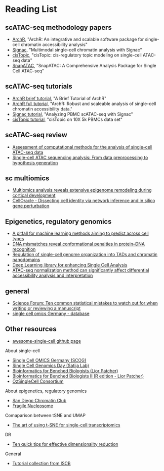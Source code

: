 # Reading List


## scATAC-seq methodology papers
- [ArchR](https://www.biorxiv.org/content/10.1101/2020.04.28.066498v1), "ArchR: An integrative and scalable software package for single-cell chromatin accessibility analysis"
- [Signac](https://www.biorxiv.org/content/10.1101/2020.11.09.373613v1), "Multimodal single-cell chromatin analysis with Signac"
- [cisTopic](https://www.nature.com/articles/s41592-019-0367-1), "cisTopic: cis-regulatory topic modeling on single-cell ATAC-seq data"
- [SnapATAC](https://www.biorxiv.org/content/10.1101/615179v3), "SnapATAC: A Comprehensive Analysis Package for Single Cell ATAC-seq"


## scATAC-seq tutorials
- [ArchR brief tutorial](https://www.archrproject.com/articles/Articles/tutorial.html), "A Brief Tutorial of ArchR"
- [ArchR full tutorial](https://www.archrproject.com/bookdown/index.html), "ArchR: Robust and scaleable analysis of single-cell chromatin accessibility data."
- [Signac tutorial](https://satijalab.org/signac/articles/pbmc_vignette.html), "Analyzing PBMC scATAC-seq with Signac"
- [cisTopic tutorial](http://htmlpreview.github.io/?https://github.com/aertslab/cisTopic/blob/master/vignettes/WarpLDA_10X_workflow.html), "cisTopic on 10X 5k PBMCs data set"


## scATAC-seq review
- [Assessment of computational methods for the analysis of single-cell ATAC-seq data](https://genomebiology.biomedcentral.com/articles/10.1186/s13059-019-1854-5)
- [Single-cell ATAC sequencing analysis: From data preprocessing to hypothesis generation](https://www.sciencedirect.com/science/article/pii/S2001037020303019)


## sc multiomics
- [Multiomics analysis reveals extensive epigenome remodeling during cortical development](https://www.biorxiv.org/content/10.1101/2020.08.07.241828v1)
- [CellOracle - Dissecting cell identity via network inference and in silico gene perturbation](https://www.biorxiv.org/content/10.1101/2020.02.17.947416v3)


## Epigenetics, regulatory genomics
- [A pitfall for machine learning methods aiming to predict across cell types](https://genomebiology.biomedcentral.com/articles/10.1186/s13059-020-02177-y)
- [DNA mismatches reveal conformational penalties in protein–DNA recognition](https://www.nature.com/articles/s41586-020-2843-2)
- [Regulation of single-cell genome organization into TADs and chromatin nanodomains](https://www.nature.com/articles/s41588-020-00716-8#Sec3)
- [Deep Learning library for enhancing Single Cell Analysis](https://medium.com/bayes-labs/deep-learning-library-for-enhancing-single-cell-transcriptome-data-analysis-part-1-74d3cfcc8937)
- [ATAC-seq normalization method can significantly affect differential accessibility analysis and interpretation](https://epigeneticsandchromatin.biomedcentral.com/articles/10.1186/s13072-020-00342-y)


## general
- [Science Forum: Ten common statistical mistakes to watch out for when writing or reviewing a manuscript](https://elifesciences.org/articles/48175)
- [single cell omics Germany - database](https://www.singlecell.de/index.php/resources/databases/)


## Other resources
- [awesome-single-cell github page](https://github.com/seandavi/awesome-single-cell)

About single-cell
- [Single Cell OMICS Germany (SCOG)](https://www.singlecell.de)
- [Single Cell Genomics Day (Satija Lab)](https://satijalab.org/scgd/)
- [Bioinformatics for Benched Biologists (Lior Patcher)](https://www.youtube.com/watch?v=vKsh_ovq8x8)
- [Bioinformatics for Benched Biologists II (R edition - Lior Patcher)](https://www.youtube.com/watch?v=ALOYyOEzORg)
- [OzSingleCell Consortium](https://www.singlecells.org.au)

About epigenetics, regulatory genomics
- [San Diego Chromatin Club](https://medschool.ucsd.edu/som/cmm/research/epigenomics/education-outreach/Pages/Seminars.aspx)
- [Fragile Nucleosome](https://generegulation.org/fragile-nucleosome/)

Comaparison between tSNE and UMAP
- [The art of using t-SNE for single-cell transcriptomics](https://www.nature.com/articles/s41467-019-13056-x)

DR
- [Ten quick tips for effective dimensionality reduction](https://journals.plos.org/ploscompbiol/article?id=10.1371/journal.pcbi.1006907)

General
- [Tutorial collection from ISCB](https://www.iscb.org/covid19-tutorials)

